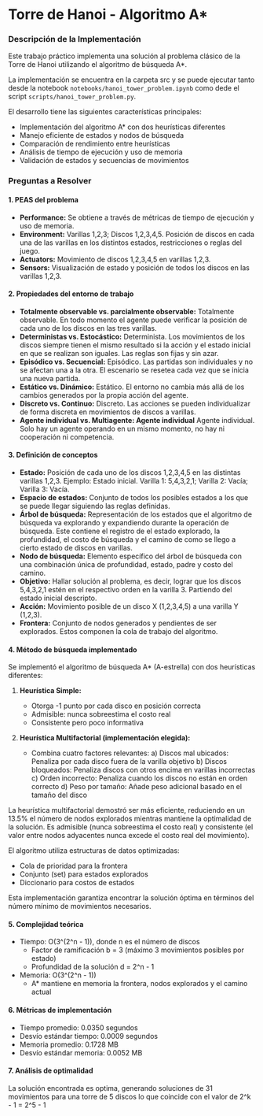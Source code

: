 # Torre de Hanoi - Algoritmo A\*

### Descripción de la Implementación

Este trabajo práctico implementa una solución al problema clásico de la Torre de Hanoi utilizando el algoritmo de búsqueda A\*.

La implementación se encuentra en la carpeta src y se puede ejecutar tanto desde la notebook `notebooks/hanoi_tower_problem.ipynb` como dede el script `scripts/hanoi_tower_problem.py`.

El desarrollo tiene las siguientes características principales:

- Implementación del algoritmo A\* con dos heurísticas diferentes
- Manejo eficiente de estados y nodos de búsqueda
- Comparación de rendimiento entre heurísticas
- Análisis de tiempo de ejecución y uso de memoria
- Validación de estados y secuencias de movimientos

### Preguntas a Resolver

#### 1. PEAS del problema

- **Performance:** Se obtiene a través de métricas de tiempo de ejecución y uso de memoria.
- **Environment:** Varillas 1,2,3; Discos 1,2,3,4,5. Posición de discos en cada una de las varillas en los distintos estados, restricciones o reglas del juego.
- **Actuators:** Movimiento de discos 1,2,3,4,5 en varillas 1,2,3.
- **Sensors:** Visualización de estado y posición de todos los discos en las varillas 1,2,3.

#### 2. Propiedades del entorno de trabajo

- **Totalmente observable vs. parcialmente observable:** Totalmente observable. En todo momento el agente puede verificar la posición de cada uno de los discos en las tres varillas.
- **Deterministas vs. Estocástico:** Determinista. Los movimientos de los discos siempre tienen el mismo resultado si la acción y el estado inicial en que se realizan son iguales. Las reglas son fijas y sin azar.
- **Episódico vs. Secuencial:** Episódico. Las partidas son individuales y no se afectan una a la otra. El escenario se resetea cada vez que se inicia una nueva partida.
- **Estático vs. Dinámico:** Estático. El entorno no cambia más allá de los cambios generados por la propia acción del agente.
- **Discreto vs. Continuo:** Discreto. Las acciones se pueden individualizar de forma discreta en movimientos de discos a varillas.
- **Agente individual vs. Multiagente: Agente individual** Agente individual. Solo hay un agente operando en un mismo momento, no hay ni cooperación ni competencia.

#### 3. Definición de conceptos

- **Estado:** Posición de cada uno de los discos 1,2,3,4,5 en las distintas varillas 1,2,3.
  Ejemplo: Estado inicial. Varilla 1: 5,4,3,2,1; Varilla 2: Vacía; Varilla 3: Vacía.
- **Espacio de estados:** Conjunto de todos los posibles estados a los que se puede llegar siguiendo las reglas definidas.
- **Árbol de búsqueda:** Representación de los estados que el algoritmo de búsqueda va explorando y expandiendo durante la operación de búsqueda. Este contiene el registro de el estado explorado, la profundidad, el costo de búsqueda y el camino de como se llego a cierto estado de discos en varillas.
- **Nodo de búsqueda:** Elemento específico del árbol de búsqueda con una combinación única de profundidad, estado, padre y costo del camino.
- **Objetivo:** Hallar solución al problema, es decir, lograr que los discos 5,4,3,2,1 estén en el respectivo orden en la varilla 3. Partiendo del estado inicial descripto.
- **Acción:** Movimiento posible de un disco X (1,2,3,4,5) a una varilla Y (1,2,3).
- **Frontera:** Conjunto de nodos generados y pendientes de ser explorados. Estos componen la cola de trabajo del algoritmo.

#### 4. Método de búsqueda implementado

Se implementó el algoritmo de búsqueda A\* (A-estrella) con dos heurísticas diferentes:

1. **Heurística Simple:**

   - Otorga -1 punto por cada disco en posición correcta
   - Admisible: nunca sobreestima el costo real
   - Consistente pero poco informativa

2. **Heurística Multifactorial (implementación elegida):**
   - Combina cuatro factores relevantes:
     a) Discos mal ubicados: Penaliza por cada disco fuera de la varilla objetivo
     b) Discos bloqueados: Penaliza discos con otros encima en varillas incorrectas
     c) Orden incorrecto: Penaliza cuando los discos no están en orden correcto
     d) Peso por tamaño: Añade peso adicional basado en el tamaño del disco

La heurística multifactorial demostró ser más eficiente, reduciendo en un 13.5% el número de nodos explorados mientras mantiene la optimalidad de la solución. Es admisible (nunca sobreestima el costo real) y consistente (el valor entre nodos adyacentes nunca excede el costo real del movimiento).

El algoritmo utiliza estructuras de datos optimizadas:

- Cola de prioridad para la frontera
- Conjunto (set) para estados explorados
- Diccionario para costos de estados

Esta implementación garantiza encontrar la solución óptima en términos del número mínimo de movimientos necesarios.

#### 5. Complejidad teórica

- Tiempo: O(3^(2^n - 1)), donde n es el número de discos
  - Factor de ramificación b = 3 (máximo 3 movimientos posibles por estado)
  - Profundidad de la solución d = 2^n - 1
- Memoria: O(3^(2^n - 1))
  - A\* mantiene en memoria la frontera, nodos explorados y el camino actual

#### 6. Métricas de implementación

- Tiempo promedio: 0.0350 segundos
- Desvío estándar tiempo: 0.0009 segundos
- Memoria promedio: 0.1728 MB
- Desvío estándar memoria: 0.0052 MB

#### 7. Análisis de optimalidad

La solución encontrada es optima, generando soluciones de 31 movimientos para una torre de 5 discos lo que coincide con
el valor de 2^k - 1 = 2^5 - 1
